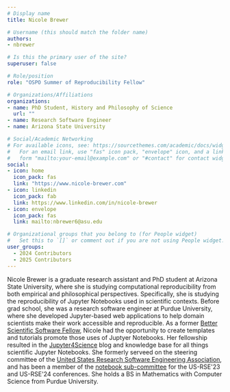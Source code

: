 ```yaml
---
# Display name
title: Nicole Brewer

# Username (this should match the folder name)
authors:
- nbrewer

# Is this the primary user of the site?
superuser: false

# Role/position
role: "OSPO Summer of Reproducibility Fellow"

# Organizations/Affiliations
organizations:
- name: PhD Student, History and Philosophy of Science
  url: ""
- name: Research Software Engineer
- name: Arizona State University

# Social/Academic Networking
# For available icons, see: https://sourcethemes.com/academic/docs/widgets/#icons
#   For an email link, use "fas" icon pack, "envelope" icon, and a link in the
#   form "mailto:your-email@example.com" or "#contact" for contact widget.
social:
- icon: home
  icon_pack: fas
  link: "https://www.nicole-brewer.com"
- icon: linkedin
  icon_pack: fab
  link: https://www.linkedin.com/in/nicole-brewer
- icon: envelope
  icon_pack: fas
  link: mailto:nbrewer6@asu.edu

# Organizational groups that you belong to (for People widget)
#   Set this to `[]` or comment out if you are not using People widget.  
user_groups:
  - 2024 Contributors
  - 2025 Contributors
---
```

Nicole Brewer is a graduate research assistant and PhD student at Arizona State University, where she is studying computational reproducibility from both empirical and philosophical perspectives. Specifically, she is studying the reproducibility of Jupyter Notebooks used in scientific contexts. Before grad school, she was a research software engineer at Purdue University, where she developed Jupyter-based web applications to help domain scientists make their work accessible and reproducible. As a former [Better Scientific Software Fellow](https://bssw.io/fellows/nicole-brewer), Nicole had the opportunity to create templates and tutorials promote those uses of Juptyer Notebooks. Her fellowship resulted in the [Jupyter4Science](https://jupyter4.science/) blog and knowledge base for all things scientific Jupyter Notebooks. She formerly serveed on the steering committee of the [United States Research Software Engineering Association](https://us-rse.org/), and has been a member of the [notebook sub-committee](https://us-rse.org/usrse24/participate/#notebooks) for the US-RSE'23 and US-RSE'24 conferences. She holds a BS in Mathematics with Computer Science from Purdue University.
